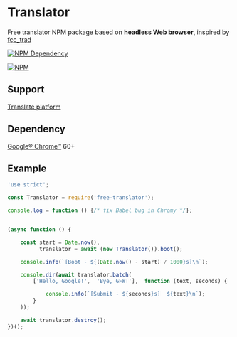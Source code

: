 # Translator

Free translator NPM package based on **headless Web browser**, inspired by [fcc_trad](https://github.com/vtamara/fcc_trad)

[![NPM Dependency](https://david-dm.org/TechQuery/Translator.svg)](https://david-dm.org/TechQuery/Translator)

[![NPM](https://nodei.co/npm/free-translator.png?downloads=true&downloadRank=true&stars=true)](https://nodei.co/npm/free-translator/)



## Support

[Translate platform](source/config.json)



## Dependency

[Google® Chrome™](https://www.google.com/chrome/) 60+



## Example

```JavaScript
'use strict';

const Translator = require('free-translator');

console.log = function () {/* fix Babel bug in Chromy */};


(async function () {

    const start = Date.now(),
          translator = await (new Translator()).boot();

    console.info(`[Boot - ${(Date.now() - start) / 1000}s]\n`);

    console.dir(await translator.batch(
        ['Hello, Google!',  'Bye, GFW!'],  function (text, seconds) {

            console.info(`[Submit - ${seconds}s]  ${text}\n`);
        }
    ));

    await translator.destroy();
})();
```
